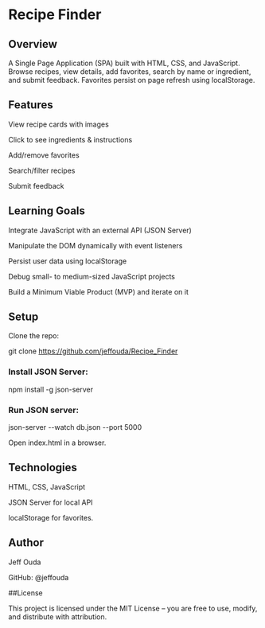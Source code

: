 # Recipe Finder

## Overview

A Single Page Application (SPA) built with HTML, CSS, and JavaScript. Browse recipes, view details, add favorites, search by name or ingredient, and submit feedback. Favorites persist on page refresh using localStorage.

## Features

View recipe cards with images

Click to see ingredients & instructions

Add/remove favorites

Search/filter recipes

Submit feedback

## Learning Goals

Integrate JavaScript with an external API (JSON Server)

Manipulate the DOM dynamically with event listeners

Persist user data using localStorage

Debug small- to medium-sized JavaScript projects

Build a Minimum Viable Product (MVP) and iterate on it

## Setup

Clone the repo:

git clone https://github.com/jeffouda/Recipe_Finder

### Install JSON Server:

npm install -g json-server

### Run JSON server:

json-server --watch db.json --port 5000

Open index.html in a browser.

## Technologies

HTML, CSS, JavaScript

JSON Server for local API

localStorage for favorites.

## Author

Jeff Ouda

GitHub: @jeffouda

##License

This project is licensed under the MIT License – you are free to use, modify, and distribute with attribution.
